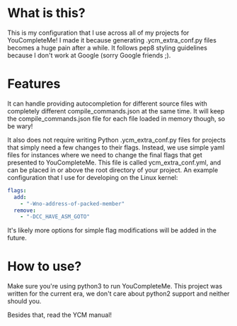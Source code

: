 # What is this?

This is my configuration that I use across all of my projects for YouCompleteMe! I made it because generating .ycm_extra_conf.py files becomes a huge pain after a while. It follows pep8 styling guidelines because I don't work at Google (sorry Google friends ;).

# Features

It can handle providing autocompletion for different source files with completely different compile_commands.json at the same time. It will keep the compile_commands.json file for each file loaded in memory though, so be wary!

It also does not require writing Python .ycm_extra_conf.py files for projects that simply need a few changes to their flags. Instead, we use simple yaml files for instances where we need to change the final flags that get presented to YouCompleteMe. This file is called ycm_extra_conf.yml, and can be placed in or above the root directory of your project. An example configuration that I use for developing on the Linux kernel:

```yaml
flags:
  add:
    - "-Wno-address-of-packed-member"
  remove:
    - "-DCC_HAVE_ASM_GOTO"
```

It's likely more options for simple flag modifications will be added in the future.

# How to use?

Make sure you're using python3 to run YouCompleteMe. This project was written for the current era, we don't care about python2 support and neither should you.

Besides that, read the YCM manual!
